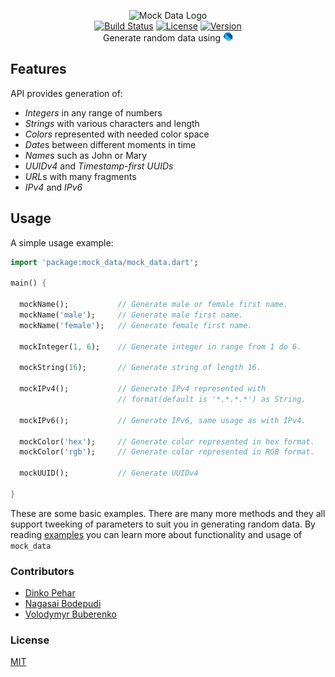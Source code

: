 
<p align="center">
  <img width="300" src="https://github.com/dinko-pehar/mock_data/blob/master/assets/mock_data_logo.png" alt="Mock Data Logo" /><br>
  <a href="https://github.com/dinko-pehar/mock_data/actions"><img src="https://github.com/dinko-pehar/mock_data/workflows/Dart%20CI/badge.svg?branch=master" alt="Build Status"></a>
  <a href="LICENSE.txt"><img src="https://img.shields.io/github/license/PinkFrojd/mock_data.svg" alt="License"></a>
  <a href="https://pub.dev/packages/mock_data"><img src="https://img.shields.io/pub/v/mock_data" alt="Version"></a><br>
  Generate random data using <img src="https://raw.githubusercontent.com/github/explore/80688e429a7d4ef2fca1e82350fe8e3517d3494d/topics/dart/dart.png" alt="Dart" width="16" height="16">
</p>

## Features

API provides generation of:

- *Integers* in any range of numbers
- *Strings* with various characters and length
- *Colors* represented with needed color space
- *Date*s between different moments in time
- *Name*s such as John or Mary
- *UUIDv4* and *Timestamp-first UUIDs*
- *URL*s with many fragments
- *IPv4* and *IPv6*

## Usage

A simple usage example:

```dart
import 'package:mock_data/mock_data.dart';

main() {

  mockName();           // Generate male or female first name. 
  mockName('male');     // Generate male first name. 
  mockName('female');   // Generate female first name. 

  mockInteger(1, 6);    // Generate integer in range from 1 do 6.

  mockString(16);       // Generate string of length 16.
  
  mockIPv4();           // Generate IPv4 represented with 
                        // format(default is '*.*.*.*') as String. 
  
  mockIPv6();           // Generate IPv6, same usage as with IPv4.

  mockColor('hex');     // Generate color represented in hex format.
  mockColor('rgb');     // Generate color represented in RGB format.
  
  mockUUID();           // Generate UUIDv4
  
}
```

These are some basic examples. There are many more methods and they all support tweeking of parameters to suit you in generating random data. By reading [examples][] you can learn more about functionality and usage of `mock_data`

### Contributors
- [Dinko Pehar](https://github.com/dinko-pehar)
- [Nagasai Bodepudi](https://github.com/nagasaiBodepudi)
- [Volodymyr Buberenko](https://github.com/vbuberen)

### License
[MIT][]

[MIT]: https://github.com/PinkFrojd/mock_data/blob/master/LICENSE.txt
[examples]: https://pub.dev/packages/mock_data#-example-tab-
